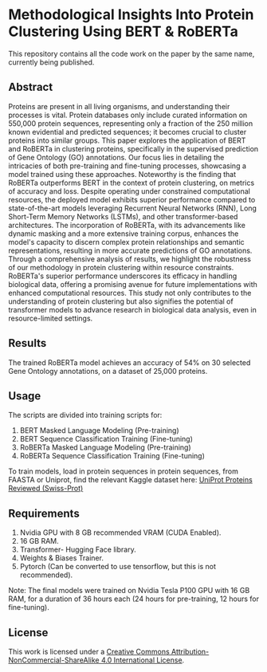 # Methodological Insights Into Protein Clustering Using BERT & RoBERTa
This repository contains all the code work on the paper by the same name, currently being published.
## Abstract
Proteins are present in all living organisms, and
understanding their processes is vital. Protein databases only
include curated information on 550,000 protein sequences,
representing only a fraction of the 250 million known evidential
and predicted sequences; it becomes crucial to cluster proteins
into similar groups. This paper explores the application of
BERT and RoBERTa in clustering proteins, specifically in the
supervised prediction of Gene Ontology (GO) annotations. Our
focus lies in detailing the intricacies of both pre-training and
fine-tuning processes, showcasing a model trained using these
approaches. Noteworthy is the finding that RoBERTa
outperforms BERT in the context of protein clustering, on
metrics of accuracy and loss. Despite operating under
constrained computational resources, the deployed model
exhibits superior performance compared to state-of-the-art
models leveraging Recurrent Neural Networks (RNN), Long
Short-Term Memory Networks (LSTMs), and other
transformer-based architectures. The incorporation of
RoBERTa, with its advancements like dynamic masking and a
more extensive training corpus, enhances the model's capacity
to discern complex protein relationships and semantic
representations, resulting in more accurate predictions of GO
annotations. Through a comprehensive analysis of results, we
highlight the robustness of our methodology in protein
clustering within resource constraints. RoBERTa's superior
performance underscores its efficacy in handling biological
data, offering a promising avenue for future implementations
with enhanced computational resources. This study not only
contributes to the understanding of protein clustering but also
signifies the potential of transformer models to advance
research in biological data analysis, even in resource-limited
settings.
## Results
The trained RoBERTa model achieves an accuracy of 54% on 30 selected Gene Ontology annotations, on a dataset of 25,000 proteins.
## Usage
The scripts are divided into training scripts for:
1. BERT Masked Language Modeling (Pre-training)
2. BERT Sequence Classification Training (Fine-tuning)
1. RoBERTa Masked Language Modeling (Pre-training)
4. RoBERTa Sequence Classification Training (Fine-tuning)

To train models, load in protein sequences in protein sequences, from FAASTA or Uniprot, find the relevant Kaggle dataset here: [UniProt Proteins Reviewed (Swiss-Prot)](https://www.kaggle.com/datasets/andreylovyagin/uniprot-proteins-reviewed-swissprot)
## Requirements
1. Nvidia GPU with 8 GB recommended VRAM (CUDA Enabled).
2. 16 GB RAM.
3. Transformer- Hugging Face library.
4. Weights & Biases Trainer.
5. Pytorch (Can be converted to use tensorflow, but this is not recommended).

Note: The final models were trained on Nvidia Tesla P100 GPU with 16 GB RAM, for a duration of 36 hours each (24 hours for pre-training, 12 hours for fine-tuning).
## License
This work is licensed under a
[Creative Commons Attribution-NonCommercial-ShareAlike 4.0 International License][cc-by-nc-sa].

[cc-by-nc-sa]: http://creativecommons.org/licenses/by-nc-sa/4.0/


